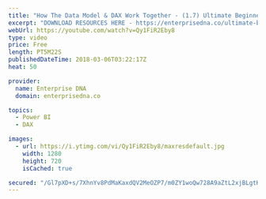 ```yaml
---
title: "How The Data Model & DAX Work Together - (1.7) Ultimate Beginners Guide to DAX 2019"
excerpt: "DOWNLOAD RESOURCES HERE - https://enterprisedna.co/ultimate-beginners-guide-to-dax-resource-downloads/ START FROM THE BEGINNING - https://www.youtube.com/playlist?list=PL1myWUzvmmDGmLfty3BDluz8nzme1dZxg  Follow along to the beginners guide DAX tutorials by using the demo data available for download."
webUrl: https://youtube.com/watch?v=Qy1FiR2Eby8
type: video
price: Free
length: PT5M22S
publishedDateTime: 2018-03-06T03:22:17Z
heat: 50

provider:
  name: Enterprise DNA
  domain: enterprisedna.co

topics:
  - Power BI
  - DAX

images:
  - url: https://i.ytimg.com/vi/Qy1FiR2Eby8/maxresdefault.jpg
    width: 1280
    height: 720
    isCached: true

secured: "/Gl7pXD+s/7XhnYv8PdMaKaxdQV2MeOZP7/m0ZY1woQw728A9aZtL2xjBLgtKOmbfrDWEf9A4OMFxEIE7eifcl5OSZ1xV1NuSm8avS/VfBcUmI1A4Ghk8AiNx99Tr3n12GVsrzG2ar/RXhm8T/BipGUcoywroERYvU11gSk450h9h7691FxZERbpp4PM1mti+1Oz+rL82u3/XAAFQ2fTJgo9fsRIVz/hlKnUMRDP2ABE6n4JvQjOjpAnqGxvBPaiccCQz2Cz7VRk9SEMQuOvdTQkFDzwHO/GDMjKl01G+ja/P9u2tsEPld20K8bod7PP1r2JfcDg6R8I+79KDvY4U4/WheQKSamD/zLKTtqi0LCq0gcZT2w4SW3LXcE4DkUOKBt7ObE4NwnSGapYLULZYw==;TiwsCy5z4HhtUa8NKe1byg=="
---
```


